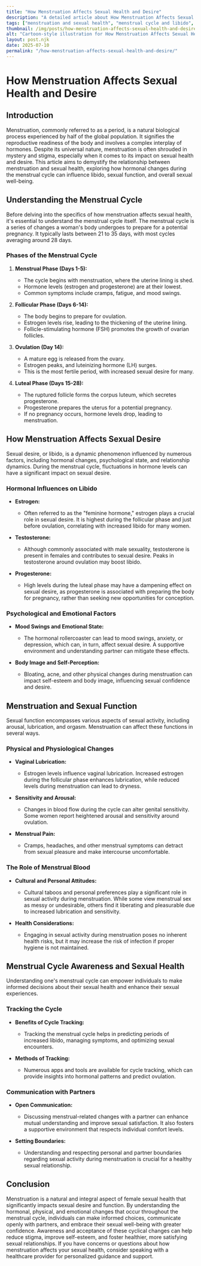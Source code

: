 ```yaml
---
title: "How Menstruation Affects Sexual Health and Desire"
description: "A detailed article about How Menstruation Affects Sexual Health and Desire."
tags: ["menstruation and sexual health", "menstrual cycle and libido", "periods and sexual desire", "menstruation impact on sex drive", "how menstruation affects libido"]
thumbnail: /img/posts/how-menstruation-affects-sexual-health-and-desire.png
alt: "Cartoon-style illustration for How Menstruation Affects Sexual Health and Desire"
layout: post.njk
date: 2025-07-10
permalink: "/how-menstruation-affects-sexual-health-and-desire/"
---
```


# How Menstruation Affects Sexual Health and Desire

## Introduction

Menstruation, commonly referred to as a period, is a natural biological process experienced by half of the global population. It signifies the reproductive readiness of the body and involves a complex interplay of hormones. Despite its universal nature, menstruation is often shrouded in mystery and stigma, especially when it comes to its impact on sexual health and desire. This article aims to demystify the relationship between menstruation and sexual health, exploring how hormonal changes during the menstrual cycle can influence libido, sexual function, and overall sexual well-being.

## Understanding the Menstrual Cycle

Before delving into the specifics of how menstruation affects sexual health, it's essential to understand the menstrual cycle itself. The menstrual cycle is a series of changes a woman's body undergoes to prepare for a potential pregnancy. It typically lasts between 21 to 35 days, with most cycles averaging around 28 days.

### Phases of the Menstrual Cycle

1. **Menstrual Phase (Days 1-5):**
   - The cycle begins with menstruation, where the uterine lining is shed.
   - Hormone levels (estrogen and progesterone) are at their lowest.
   - Common symptoms include cramps, fatigue, and mood swings.

2. **Follicular Phase (Days 6-14):**
   - The body begins to prepare for ovulation.
   - Estrogen levels rise, leading to the thickening of the uterine lining.
   - Follicle-stimulating hormone (FSH) promotes the growth of ovarian follicles.

3. **Ovulation (Day 14):**
   - A mature egg is released from the ovary.
   - Estrogen peaks, and luteinizing hormone (LH) surges.
   - This is the most fertile period, with increased sexual desire for many.

4. **Luteal Phase (Days 15-28):**
   - The ruptured follicle forms the corpus luteum, which secretes progesterone.
   - Progesterone prepares the uterus for a potential pregnancy.
   - If no pregnancy occurs, hormone levels drop, leading to menstruation.

## How Menstruation Affects Sexual Desire

Sexual desire, or libido, is a dynamic phenomenon influenced by numerous factors, including hormonal changes, psychological state, and relationship dynamics. During the menstrual cycle, fluctuations in hormone levels can have a significant impact on sexual desire.

### Hormonal Influences on Libido

- **Estrogen:** 
  - Often referred to as the "feminine hormone," estrogen plays a crucial role in sexual desire. It is highest during the follicular phase and just before ovulation, correlating with increased libido for many women.
  
- **Testosterone:**
  - Although commonly associated with male sexuality, testosterone is present in females and contributes to sexual desire. Peaks in testosterone around ovulation may boost libido.

- **Progesterone:**
  - High levels during the luteal phase may have a dampening effect on sexual desire, as progesterone is associated with preparing the body for pregnancy, rather than seeking new opportunities for conception.

### Psychological and Emotional Factors

- **Mood Swings and Emotional State:**
  - The hormonal rollercoaster can lead to mood swings, anxiety, or depression, which can, in turn, affect sexual desire. A supportive environment and understanding partner can mitigate these effects.

- **Body Image and Self-Perception:**
  - Bloating, acne, and other physical changes during menstruation can impact self-esteem and body image, influencing sexual confidence and desire.

## Menstruation and Sexual Function

Sexual function encompasses various aspects of sexual activity, including arousal, lubrication, and orgasm. Menstruation can affect these functions in several ways.

### Physical and Physiological Changes

- **Vaginal Lubrication:**
  - Estrogen levels influence vaginal lubrication. Increased estrogen during the follicular phase enhances lubrication, while reduced levels during menstruation can lead to dryness.

- **Sensitivity and Arousal:**
  - Changes in blood flow during the cycle can alter genital sensitivity. Some women report heightened arousal and sensitivity around ovulation.

- **Menstrual Pain:**
  - Cramps, headaches, and other menstrual symptoms can detract from sexual pleasure and make intercourse uncomfortable.

### The Role of Menstrual Blood

- **Cultural and Personal Attitudes:**
  - Cultural taboos and personal preferences play a significant role in sexual activity during menstruation. While some view menstrual sex as messy or undesirable, others find it liberating and pleasurable due to increased lubrication and sensitivity.

- **Health Considerations:**
  - Engaging in sexual activity during menstruation poses no inherent health risks, but it may increase the risk of infection if proper hygiene is not maintained.

## Menstrual Cycle Awareness and Sexual Health

Understanding one's menstrual cycle can empower individuals to make informed decisions about their sexual health and enhance their sexual experiences.

### Tracking the Cycle

- **Benefits of Cycle Tracking:**
  - Tracking the menstrual cycle helps in predicting periods of increased libido, managing symptoms, and optimizing sexual encounters.

- **Methods of Tracking:**
  - Numerous apps and tools are available for cycle tracking, which can provide insights into hormonal patterns and predict ovulation.

### Communication with Partners

- **Open Communication:**
  - Discussing menstrual-related changes with a partner can enhance mutual understanding and improve sexual satisfaction. It also fosters a supportive environment that respects individual comfort levels.

- **Setting Boundaries:**
  - Understanding and respecting personal and partner boundaries regarding sexual activity during menstruation is crucial for a healthy sexual relationship.

## Conclusion

Menstruation is a natural and integral aspect of female sexual health that significantly impacts sexual desire and function. By understanding the hormonal, physical, and emotional changes that occur throughout the menstrual cycle, individuals can make informed choices, communicate openly with partners, and embrace their sexual well-being with greater confidence. Awareness and acceptance of these cyclical changes can help reduce stigma, improve self-esteem, and foster healthier, more satisfying sexual relationships. If you have concerns or questions about how menstruation affects your sexual health, consider speaking with a healthcare provider for personalized guidance and support.